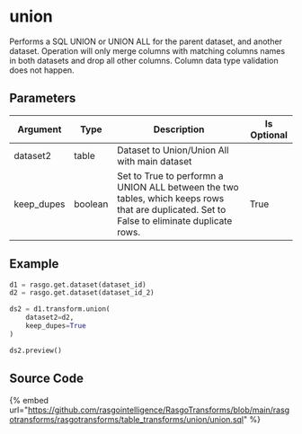 

# union

Performs a SQL UNION or UNION ALL for the parent dataset, and another dataset. Operation will only merge columns with matching columns names in both datasets and drop all other columns. Column data type validation does not happen.

## Parameters

|  Argument  |  Type   |                                                                 Description                                                                  | Is Optional |
| ---------- | ------- | -------------------------------------------------------------------------------------------------------------------------------------------- | ----------- |
| dataset2   | table   | Dataset to Union/Union All with main dataset                                                                                                 |             |
| keep_dupes | boolean | Set to True to performn a UNION ALL between the two tables, which keeps rows that are duplicated. Set to False to eliminate duplicate rows.  | True        |


## Example









```python
d1 = rasgo.get.dataset(dataset_id)
d2 = rasgo.get.dataset(dataset_id_2)

ds2 = d1.transform.union(
    dataset2=d2,
    keep_dupes=True
)

ds2.preview()
```



## Source Code

{% embed url="https://github.com/rasgointelligence/RasgoTransforms/blob/main/rasgotransforms/rasgotransforms/table_transforms/union/union.sql" %}

